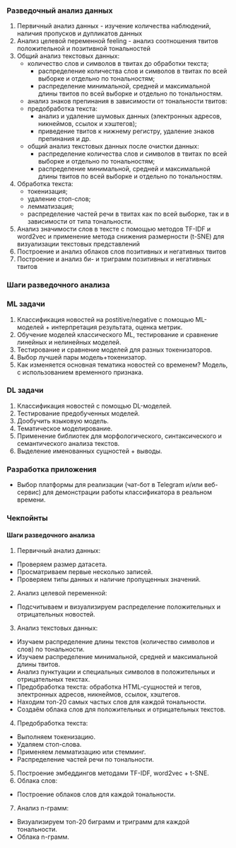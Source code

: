 ### Разведочный анализ данных
1. Первичный анализ данных - изучение количества наблюдений, наличия пропусков и дупликатов данных
2. Анализ целевой переменной feeling - анализ соотношения твитов положительной и позитивной тональностей
3. Общий анализ текстовых данных:
   * количество слов и символов в твитах до обработки текста;
     * распределение количества слов и символов в твитах по всей выборке и отдельно по тональностям;
     * распределение минимальной, средней и максимальной длины твитов по всей выборке и отдельно по тональностям.
   * анализ знаков препинания в зависимости от тональности твитов:
   * предобработка текста:
     * анализ и удаление шумовых данных (электронных адресов, никнеймов, ссылок и хэштегов);
     * приведение твитов к нижнему регистру, удаление знаков препинания и др.
   * общий анализ текстовых данных после очистки данных:
     * распределение количества слов и символов в твитах по всей выборке и отдельно по тональностям;
     * распределение минимальной, средней и максимальной длины твитов по всей выборке и отдельно по тональностям.
4. Обработка текста:
   * токенизация;
   * удаление стоп-слов;
   * лемматизация;
   * распределение частей речи в твитах как по всей выборке, так и в зависимости от типа тональности.
5. Анализ значимости слов в тексте с помощью методов TF-IDF и word2vec и применение метода снижения размерности (t-SNE) для визуализации текстовых представлений
6. Построение и анализ облаков слов позитивных и негативных твитов
7. Построение и анализ би- и триграмм позитивных и негативных твитов

### Шаги разведочного анализа




### ML задачи
1. Классификация новостей на postitive/negative с помощью ML-моделей + интерпретация результата, оценка метрик.
2. Обучение моделей классического ML, тестирование и сравнение линейных и нелинейных моделей.
3. Тестирование и сравнение моделей для разных токенизаторов.
4. Выбор лучшей пары модель+токенизатор.
5. Как изменяется основная тематика новостей со временем? Модель, с использованием временного признака.

### DL задачи
1. Классификация новостей с помощью DL-моделей.
2. Тестирование предобученных моделей.
3. Дообучить языковую модель. 
4. Тематическое моделирование.
5. Применение библиотек для морфологического, синтаксического и семантического анализа текстов.
6. Выделение именованных сущностей + выводы.

### Разработка приложения
- Выбор платформы для реализации (чат-бот в Telegram и/или веб-сервис) для демонстрации работы классификатора в реальном времени.

### Чекпойнты
#### Шаги разведочного анализа
1. Первичный анализ данных:
- Проверяем размер датасета.
- Просматриваем первые несколько записей.
- Проверяем типы данных и наличие пропущенных значений.
2. Анализ целевой переменной:
- Подсчитываем и визуализируем распределение положительных и отрицательных новостей.
3. Анализ текстовых данных:
- Изучаем распределение длины текстов (количество символов и слов) по тональности.
- Изучаем распределение минимальной, средней и максимальной длины твитов.
- Анализ пунктуации и специальных символов в положительных и отрицательных текстах.
- Предобработка текста: обработка HTML-cущностей и тегов, электронных адресов, никнеймов, ссылок, хэштегов.
- Находим топ-20 самых частых слов для каждой тональности.
- Создаём облака слов для положительных и отрицательных текстов.
4. Предобработка текста:
- Выполняем токенизацию.
- Удаляем стоп-слова.
- Применяем лемматизацию или стемминг.
- Распределение частей речи по тональности.
5. Построение эмбеддингов методами TF-IDF, word2vec + t-SNE.
6. Облака слов:
- Построение облаков слов для каждой тональности.
7. Анализ n-грамм:
- Визуализируем топ-20 биграмм и триграмм для каждой тональности.
- Облака n-грамм.
